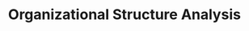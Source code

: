 ---
title: Organizational Structure Analysis
parent: Portfolio Analysis of Your Company
layout: default
nav_order: 3
---
